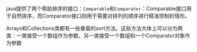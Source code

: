 java提供了两个帮助排序的接口：`Comparable`和`Comparator`：Comparable接口用于自然排序，而Comparator接口则用于需要对排列的顺序进行精准控制的情形。

Arrays和Collections类都有一些重载的sort方法。这些方法大体上可以分为两类：一类接受一个数组作为参数，另一类接受一个数组和一个Comparator对象作为参数